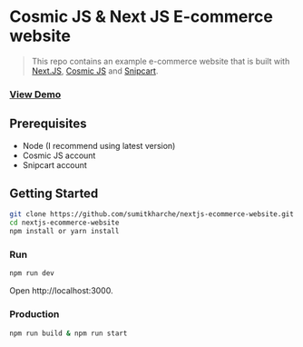 # Cosmic JS & Next JS E-commerce website

> This repo contains an example e-commerce website that is built with [Next.JS](https://nextjs.org/), [Cosmic JS](https://www.cosmicjs.com) and [Snipcart](https://snipcart.com/).

### [View Demo](https://nextjs-ecommerce-website.netlify.com/)

## Prerequisites
- Node (I recommend using latest version)
- Cosmic JS account
- Snipcart account

## Getting Started
``` bash
git clone https://github.com/sumitkharche/nextjs-ecommerce-website.git
cd nextjs-ecommerce-website
npm install or yarn install
```

### Run
``` bash
npm run dev
```
Open http://localhost:3000.

### Production
``` bash
npm run build & npm run start
```
